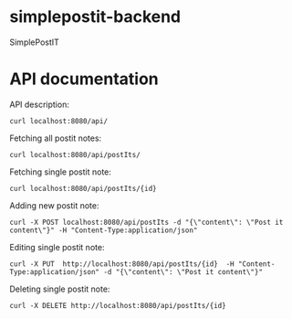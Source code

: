 # simplepostit-backend
SimplePostIT

# API documentation

API description:
```
curl localhost:8080/api/
```

Fetching all postit notes:
```
curl localhost:8080/api/postIts/
```

Fetching single postit note:
```
curl localhost:8080/api/postIts/{id}
```

Adding new postit note:
```
curl -X POST localhost:8080/api/postIts -d "{\"content\": \"Post it content\"}" -H "Content-Type:application/json"
```

Editing single postit note:
```
curl -X PUT  http://localhost:8080/api/postIts/{id}  -H "Content-Type:application/json" -d "{\"content\": \"Post it content\"}"
```

Deleting single postit note:
```
curl -X DELETE http://localhost:8080/api/postIts/{id}
```